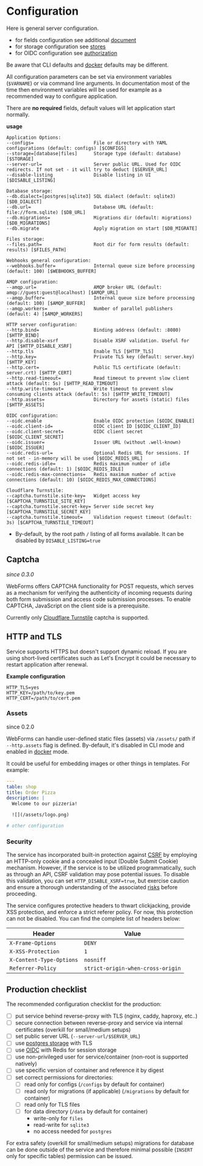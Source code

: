 # Configuration

Here is general server configuration.

- for fields configuration see additional [document](./fields.md)
- for storage configuration see [stores](./stores.md)
- for OIDC configuration see [authorization](./authorization.md)

Be aware that CLI defaults and [docker](docker.md) defaults may be different.

All configuration parameters can be set via environment variables (`$VARNAME`) or via command line arguments. In
documentation most of the time then environment variables will be used for example as a recommended way to configure
application.

There are **no required** fields, default values will let application start normally.

**usage**

```
Application Options:
--configs=                      File or directory with YAML configurations (default: configs) [$CONFIGS]
--storage=[database|files]      Storage type (default: database) [$STORAGE]
--server-url=                   Server public URL. Used for OIDC redirects. If not set - it will try to deduct [$SERVER_URL]
--disable-listing               Disable listing in UI [$DISABLE_LISTING]

Database storage:
--db.dialect=[postgres|sqlite3] SQL dialect (default: sqlite3) [$DB_DIALECT]
--db.url=                       Database URL (default: file://form.sqlite) [$DB_URL]
--db.migrations=                Migrations dir (default: migrations) [$DB_MIGRATIONS]
--db.migrate                    Apply migration on start [$DB_MIGRATE]

Files storage:
--files.path=                   Root dir for form results (default: results) [$FILES_PATH]

Webhooks general configuration:
--webhooks.buffer=              Internal queue size before processing (default: 100) [$WEBHOOKS_BUFFER]

AMQP configuration:
--amqp.url=                     AMQP broker URL (default: amqp://guest:guest@localhost) [$AMQP_URL]
--amqp.buffer=                  Internal queue size before processing (default: 100) [$AMQP_BUFFER]
--amqp.workers=                 Number of parallel publishers (default: 4) [$AMQP_WORKERS]

HTTP server configuration:
--http.bind=                    Binding address (default: :8080) [$HTTP_BIND]
--http.disable-xsrf             Disable XSRF validation. Useful for API [$HTTP_DISABLE_XSRF]
--http.tls                      Enable TLS [$HTTP_TLS]
--http.key=                     Private TLS key (default: server.key) [$HTTP_KEY]
--http.cert=                    Public TLS certificate (default: server.crt) [$HTTP_CERT]
--http.read-timeout=            Read timeout to prevent slow client attack (default: 5s) [$HTTP_READ_TIMEOUT]
--http.write-timeout=           Write timeout to prevent slow consuming clients attack (default: 5s) [$HTTP_WRITE_TIMEOUT]
--http.assets=                  Directory for assets (static) files [$HTTP_ASSETS]

OIDC configuration:
--oidc.enable                   Enable OIDC protection [$OIDC_ENABLE]
--oidc.client-id=               OIDC client ID [$OIDC_CLIENT_ID]
--oidc.client-secret=           OIDC client secret [$OIDC_CLIENT_SECRET]
--oidc.issuer=                  Issuer URL (without .well-known) [$OIDC_ISSUER]
--oidc.redis-url=               Optional Redis URL for sessions. If not set - in-memory will be used [$OIDC_REDIS_URL]
--oidc.redis-idle=              Redis maximum number of idle connections (default: 1) [$OIDC_REDIS_IDLE]
--oidc.redis-max-connections=   Redis maximum number of active connections (default: 10) [$OIDC_REDIS_MAX_CONNECTIONS]

Cloudflare Turnstile:
--captcha.turnstile.site-key=   Widget access key [$CAPTCHA_TURNSTILE_SITE_KEY]
--captcha.turnstile.secret-key= Server side secret key [$CAPTCHA_TURNSTILE_SECRET_KEY]
--captcha.turnstile.timeout=    Validation request timeout (default: 3s) [$CAPTCHA_TURNSTILE_TIMEOUT]
```

- By-default, by the root path `/` listing of all forms available. It can be disabled by `DISABLE_LISTING=true`

## Captcha

*since 0.3.0*

WebForms offers CAPTCHA functionality for POST requests, which serves as a mechanism for verifying the
authenticity of incoming requests during both form submission and access code submission processes. To enable CAPTCHA,
JavaScript on the client side is a prerequisite.

Currently only [Cloudflare Turnstile](https://www.cloudflare.com/products/turnstile/) captcha is supported.

## HTTP and TLS

Service supports HTTPS but doesn't support dynamic reload. If you are using short-lived certificates such as Let's
Encrypt it could be necessary to restart application after renewal.

**Example configuration**

```
HTTP_TLS=yes
HTTP_KEY=/path/to/key.pem
HTTP_CERT=/path/to/cert.pem
```

### Assets

since 0.2.0

WebForms can handle user-defined static files (assets) via `/assets/` path if `--http.assets` flag is defined.
By-default, it's disabled in CLI mode and enabled in [docker](docker.md) mode.

It could be useful for embedding images or other things in templates. For example:

```yaml
---
table: shop
title: Order Pizza
description: |
  Welcome to our pizzeria!

  ![](/assets/logo.png)

# other configuration
```

### Security

The service has incorporated built-in protection
against [CSRF](https://en.wikipedia.org/wiki/Cross-site_request_forgery) by employing an HTTP-only cookie and a
concealed input (Double Submit Cookie) mechanism. However, if the service is to be utilized programmatically, such as
through an API, CSRF validation may pose potential issues. To disable this validation, you can
set `HTTP_DISABLE_XSRF=true`, but exercise caution and ensure a thorough understanding of the
associated [risks](https://cheatsheetseries.owasp.org/cheatsheets/Cross-Site_Request_Forgery_Prevention_Cheat_Sheet.html)
before proceeding.

The service configures protective headers to thwart clickjacking, provide XSS protection, and enforce a strict referer
policy. For now, this protection can not be disabled. You can find the complete list of headers below:

| Header                   | Value                             |
|--------------------------|-----------------------------------|
| `X-Frame-Options`        | `DENY`                            |
| `X-XSS-Protection`       | `1`                               |
| `X-Content-Type-Options` | `nosniff`                         |
| `Referrer-Policy`        | `strict-origin-when-cross-origin` |

## Production checklist

The recommended configuration checklist for the production:

- [ ] put service behind reverse-proxy with TLS (nginx, caddy, haproxy, etc..)
- [ ] secure connection between reverse-proxy and service via internal certificates (overkill for small/medium setups)
- [ ] set public server URL (`--server-url/$SERVER_URL`)
- [ ] use [postgres storage](./stores.md#postgres) with TLS
- [ ] use [OIDC](./authorization.md) with Redis for session storage
- [ ] use non-privileged user for service/container (non-root is supported natively)
- [ ] use specific version of container and reference it by digest
- [ ] set correct permissions for directories:
    - [ ] read only for configs (`/configs` by default for container)
    - [ ] read only for migrations (if applicable) (`/migrations` by default for container)
    - [ ] read only for TLS files
    - [ ] for data directory (`/data` by default for container)
        - write-only for `files`
        - read-write for `sqlite3`
        - no access needed for `postgres`

For extra safety (overkill for small/medium setups) migrations for database can be done outside of the service and
therefore
minimal possible (`INSERT` only for specific tables) permission can be issued.